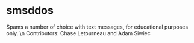 # smsddos
Spams a number of choice with text messages, for educational purposes only. \n Contributors: Chase Letourneau and Adam Siwiec
